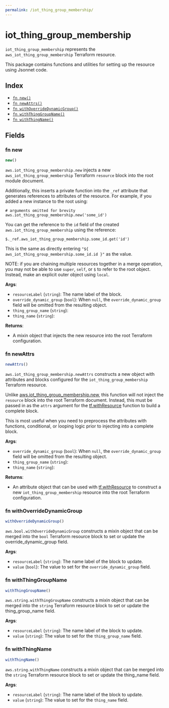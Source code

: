 ```yaml
---
permalink: /iot_thing_group_membership/
---
```


# iot_thing_group_membership

`iot_thing_group_membership` represents the `aws_iot_thing_group_membership` Terraform resource.



This package contains functions and utilities for setting up the resource using Jsonnet code.


## Index

* [`fn new()`](#fn-new)
* [`fn newAttrs()`](#fn-newattrs)
* [`fn withOverrideDynamicGroup()`](#fn-withoverridedynamicgroup)
* [`fn withThingGroupName()`](#fn-withthinggroupname)
* [`fn withThingName()`](#fn-withthingname)

## Fields

### fn new

```ts
new()
```


`aws.iot_thing_group_membership.new` injects a new `aws_iot_thing_group_membership` Terraform `resource`
block into the root module document.

Additionally, this inserts a private function into the `_ref` attribute that generates references to attributes of the
resource. For example, if you added a new instance to the root using:

    # arguments omitted for brevity
    aws.iot_thing_group_membership.new('some_id')

You can get the reference to the `id` field of the created `aws.iot_thing_group_membership` using the reference:

    $._ref.aws_iot_thing_group_membership.some_id.get('id')

This is the same as directly entering `"${ aws_iot_thing_group_membership.some_id.id }"` as the value.

NOTE: if you are chaining multiple resources together in a merge operation, you may not be able to use `super`, `self`,
or `$` to refer to the root object. Instead, make an explicit outer object using `local`.

**Args**:
  - `resourceLabel` (`string`): The name label of the block.
  - `override_dynamic_group` (`bool`):  When `null`, the `override_dynamic_group` field will be omitted from the resulting object.
  - `thing_group_name` (`string`): 
  - `thing_name` (`string`): 

**Returns**:
- A mixin object that injects the new resource into the root Terraform configuration.


### fn newAttrs

```ts
newAttrs()
```


`aws.iot_thing_group_membership.newAttrs` constructs a new object with attributes and blocks configured for the `iot_thing_group_membership`
Terraform resource.

Unlike [aws.iot_thing_group_membership.new](#fn-iotthinggroupmembershipnew), this function will not inject the `resource`
block into the root Terraform document. Instead, this must be passed in as the `attrs` argument for the
[tf.withResource](https://github.com/tf-libsonnet/core/tree/main/docs#fn-withresource) function to build a complete block.

This is most useful when you need to preprocess the attributes with functions, conditional, or looping logic prior to
injecting into a complete block.

**Args**:
  - `override_dynamic_group` (`bool`):  When `null`, the `override_dynamic_group` field will be omitted from the resulting object.
  - `thing_group_name` (`string`): 
  - `thing_name` (`string`): 

**Returns**:
  - An attribute object that can be used with [tf.withResource](https://github.com/tf-libsonnet/core/tree/main/docs#fn-withresource) to construct a new `iot_thing_group_membership` resource into the root Terraform configuration.


### fn withOverrideDynamicGroup

```ts
withOverrideDynamicGroup()
```

`aws.bool.withOverrideDynamicGroup` constructs a mixin object that can be merged into the `bool`
Terraform resource block to set or update the override_dynamic_group field.



**Args**:
  - `resourceLabel` (`string`): The name label of the block to update.
  - `value` (`bool`): The value to set for the `override_dynamic_group` field.


### fn withThingGroupName

```ts
withThingGroupName()
```

`aws.string.withThingGroupName` constructs a mixin object that can be merged into the `string`
Terraform resource block to set or update the thing_group_name field.



**Args**:
  - `resourceLabel` (`string`): The name label of the block to update.
  - `value` (`string`): The value to set for the `thing_group_name` field.


### fn withThingName

```ts
withThingName()
```

`aws.string.withThingName` constructs a mixin object that can be merged into the `string`
Terraform resource block to set or update the thing_name field.



**Args**:
  - `resourceLabel` (`string`): The name label of the block to update.
  - `value` (`string`): The value to set for the `thing_name` field.
